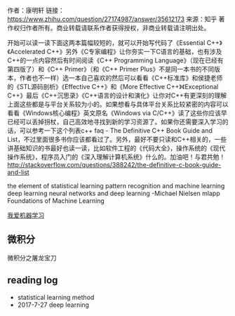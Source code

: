 作者：康明轩
链接：https://www.zhihu.com/question/27174987/answer/35612173
来源：知乎
著作权归作者所有。商业转载请联系作者获得授权，非商业转载请注明出处。

开始可以读一读下面这两本篇幅较短的，就可以开始写代码了《Essential C++》《Accelerated C++》另外《C专家编程》让你夯实一下C语言的基础，也有涉及C++的一点内容然后有时间阅读《C++ Programming Language》（现在已经有第四版了）和《C++ Primer》（和《C++ Primer Plus》不是同一本书的不同版本，作者也不一样）选一本自己喜欢的然后可以看看《C++标准库》和侯捷老师的《STL源码剖析》《Effective C++》和《More Effective C++》《Exceptional C++》最后《C++沉思录》《C++语言的设计和演化》让你对C++有更深刻的理解上面这些都是与平台关系较为小的。如果想看与具体平台关系比较紧密的内容可以看看《Windows核心编程》英文原名《Windows via C/C++》读了这些你应该早已经可以丢掉拐杖，自己高效地寻找到新的学习资源了。如果你还需要深入学习的话，可以参考一下这个列表c++ faq - The Definitive C++ Book Guide and List，不过里面很多书你应该都看过了。另外，最好不要只读和C++相关的，一些讲基础知识的书最好也读一读，比如软件工程的《代码大全》，操作系统的《现代操作系统》，程序员入门的《深入理解计算机系统》什么的。加油吧！与君共勉！
http://stackoverflow.com/questions/388242/the-definitive-c-book-guide-and-list

the element of statistical learning 
pattern recognition and machine learning 
deep learning
neural networks and deep learning -Michael Nielsen
mlapp
Foundations of Machine Learning


[我爱机器学习](https://www.52ml.net/)
## 微积分
微积分之屠龙宝刀

## reading log
- statistical learning method
- 2017-7-27 deep learning